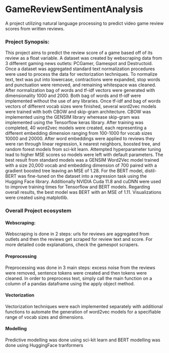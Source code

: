 # GameReviewSentimentAnalysis
A project utilizing natural language processing to predict video game review scores from written reviews.

### Project Synopsis:

This project aims to predict the review score of a game based off of its review as a float variable. A dataset was created by webscraping data from 3 different gaming news outlets: PCGamer, Gamespot and Destructoid. Once a dataset was aggregated standard text normalization procedures were used to process the data for vectorization techniques. To normalize text, text was put into lowercase, contractions were expanded, stop words and punctuation were removed, and remaining whitespace was cleaned. After normalization bag of words and tf-idf vectors were generated with dimensionality 1000 and 2000. Both bag of words and tf-idf were implemented without the use of any libraries. Once tf-idf and bag of words vectors of different vocab sizes were finished, several word2vec models were trained with both CBOW and skip-gram architecture. CBOW was implemented using the GENSIM library wherease skip-gram was implemented using the Tensorflow keras library. After training was completed, 40 word2vec models were created, each representing a different embedding dimension ranging from 100-1000 for vocab sizes 10000 and 20000. After word embeddings were applied to reviews they were ran through linear regression, k nearest neighbors, boosted tree, and random forest models from sci-kit learn. Attempted hyperparameter tuning lead to higher MSE scores so models were left with default parameters. The best result from standard models was a GENSIM Word2Vec model trained with a size 20,000 vocab and embedding dimension of 700 paired with a gradient boosted tree leaving an MSE of 1.28. For the BERT model, distil-BERT was fine-tuned on the dataset into a regression task using the Hugging Face library. Additionally NVIDIA Cuda 11.8 and cuDNN were used to improve training times for Tensorflow and BERT models. Regarding overall results, the best model was BERT with an MSE of 1.11. Visualizations were created using matplotlib.

### Overall Project ecosystem

#### Webscraping:

Webscraping is done in 2 steps: urls for reviews are aggregated from outlets and then the reviews get scraped for review text and score.
For more detailed code explanations, check the gamespot scrapers. 

#### Preprocessing
Preprocessing was done in 3 main steps: excess noise from the reviews were removed, sentence tokens were created and then tokens were cleaned. In order to preprocess text, simply call the main function on a column of a pandas dataframe using the apply object method.

#### Vectorization
Vectorization techniques were each implemented separately with additional functions to automate the generation of word2vec models for a specifiable range of vocab sizes and dimensions.

#### Modelling
Predictive modelling was done using sci-kit learn and BERT modelling was done using HuggingFace tranformers


